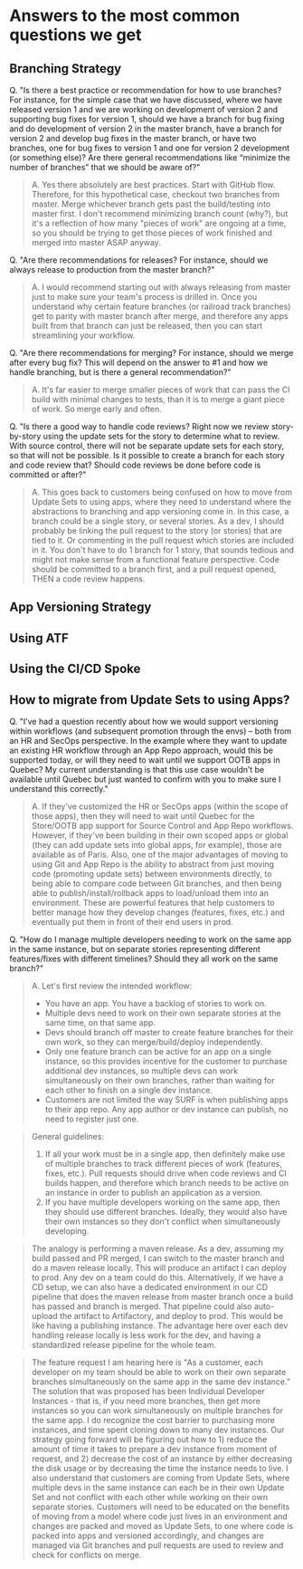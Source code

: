 Answers to the most common questions we get
===============

Branching Strategy
---------------
Q. "Is there a best practice or recommendation for how to use branches? For instance, for the simple case that we have discussed, where we have released version 1 and we are working on development of version 2 and supporting bug fixes for version 1, should we have a branch for bug fixing and do development of version 2 in the master branch, have a branch for version 2 and develop bug fixes in the master branch, or have two branches, one for bug fixes to version 1 and one for version 2 development (or something else)? Are there general recommendations like “minimize the number of branches” that we should be aware of?"

> A. Yes there absolutely are best practices. Start with GitHub flow. Therefore, for this hypothetical case, checkout two branches from master. Merge whichever branch gets past the build/testing into master first. I don't recommend minimizing branch count (why?), but it's a reflection of how many "pieces of work" are ongoing at a time, so you should be trying to get those pieces of work finished and merged into master ASAP anyway. 

Q. "Are there recommendations for releases? For instance, should we always release to production from the master branch?"

> A. I would recommend starting out with always releasing from master just to make sure your team's process is drilled in. Once you understand why certain feature branches (or railroad track branches) get to parity with master branch after merge, and therefore any apps built from that branch can just be released, then you can start streamlining your workflow. 

Q. "Are there recommendations for merging? For instance, should we merge after every bug fix? This will depend on the answer to #1 and how we handle branching, but is there a general recommendation?"

> A. It's far easier to merge smaller pieces of work that can pass the CI build with minimal changes to tests, than it is to merge a giant piece of work. So merge early and often. 

Q. "Is there a good way to handle code reviews? Right now we review story-by-story using the update sets for the story to determine what to review. With source control, there will not be separate update sets for each story, so that will not be possible. Is it possible to create a branch for each story and code review that? Should code reviews be done before code is committed or after?"

> A. This goes back to customers being confused on how to move from Update Sets to using apps, where they need to understand where the abstractions to branching and app versioning come in. In this case, a branch could be a single story, or several stories. As a dev, I should probably be linking the pull request to the story (or stories) that are tied to it. Or commenting in the pull request which stories are included in it. You don't have to do 1 branch for 1 story, that sounds tedious and might not make sense from a functional feature perspective. Code should be committed to a branch first, and a pull request opened, THEN a code review happens. 

App Versioning Strategy
---------------

Using ATF
---------------

Using the CI/CD Spoke
---------------

How to migrate from Update Sets to using Apps?
---------------

Q. "I’ve had a question recently about how we would support versioning within workflows (and subsequent promotion through the envs) – both from an HR and SecOps perspective. In the example where they want to update an existing HR workflow through an App Repo approach, would this be supported today, or will they need to wait until we support OOTB apps in Quebec? My current understanding is that this use case wouldn’t be available until Quebec but just wanted to confirm with you to make sure I understand this correctly."

> A. If they've customized the HR or SecOps apps (within the scope of those apps), then they will need to wait until Quebec for the Store/OOTB app support for Source Control and App Repo workflows. 
However, if they've been building in their own scoped apps or global (they can add  update sets into global apps, for example), those are available as of Paris. 
Also, one of the major advantages of moving to using Git and App Repo is the ability to abstract from just moving code (promoting update sets) between environments directly, to being able to compare code between Git branches, and then being able to publish/install/rollback apps to load/unload them into an environment. These are powerful features that help customers to better manage how they develop changes (features, fixes, etc.) and eventually put them in front of their end users in prod.

Q. "How do I manage multiple developers needing to work on the same app in the same instance, but on separate stories representing different features/fixes with different timelines? Should they all work on the same branch?"

> A. Let's first review the intended workflow:
> - You have an app. You have a backlog of stories to work on.
> - Multiple devs need to work on their own separate stories at the same time, on that same app.
> - Devs should branch off master to create feature branches for their own work, so they can merge/build/deploy independently.
> - Only one feature branch can be active for an app on a single instance, so this provides incentive for the customer to purchase additional dev instances, so multiple devs can work simultaneously on their own branches, rather than waiting for each other to finish on a single dev instance.
> - Customers are not limited the way SURF is when publishing apps to their app repo. Any app author or dev instance can publish, no need to register just one.

> General guidelines:
> 1) If all your work must be in a single app, then definitely make use of multiple branches to track different pieces of work (features, fixes, etc.). Pull requests should drive when code reviews and CI builds happen, and therefore which branch needs to be active on an instance in order to publish an application as a version.
> 2) If you have multiple developers working on the same app, then they should use different branches. Ideally, they would also have their own instances so they don't conflict when simultaneously developing.

> The analogy is performing a maven release. As a dev, assuming my build passed and PR merged, I can switch to the master branch and do a maven release locally. This will produce an artifact I can deploy to prod. Any dev on a team could do this.
> Alternatively, if we have a CD setup, we can also have a dedicated environment in our CD pipeline that does the maven release from master branch once a build has passed and branch is merged. That pipeline could also auto-upload the artifact to Artifactory, and deploy to prod. This would be like having a publishing instance. The advantage here over each dev handling release locally is less work for the dev, and having a standardized release pipeline for the whole team.

> The feature request I am hearing here is "As a customer, each developer on my team should be able to work on their own separate branches simultaneously on the same app in the same dev instance." The solution that was proposed has been Individual Developer Instances - that is, if you need more branches, then get more instances so you can work simultaneously on multiple branches for the same app. I do recognize the cost barrier to purchasing more instances, and time spent cloning down to many dev instances. Our strategy going forward will be figuring out how to 1) reduce the amount of time it takes to prepare a dev instance from moment of request, and 2) decrease the cost of an instance by either decreasing the disk usage or by decreasing the time the instance needs to live. I also understand that customers are coming from Update Sets, where multiple devs in the same instance can each be in their own Update Set and not conflict with each other while working on their own separate stories. Customers will need to be educated on the benefits of moving from a model where code just lives in an environment and changes are packed and moved as Update Sets, to one where code is packed into apps and versioned accordingly, and changes are managed via Git branches and pull requests are used to review and check for conflicts on merge.

